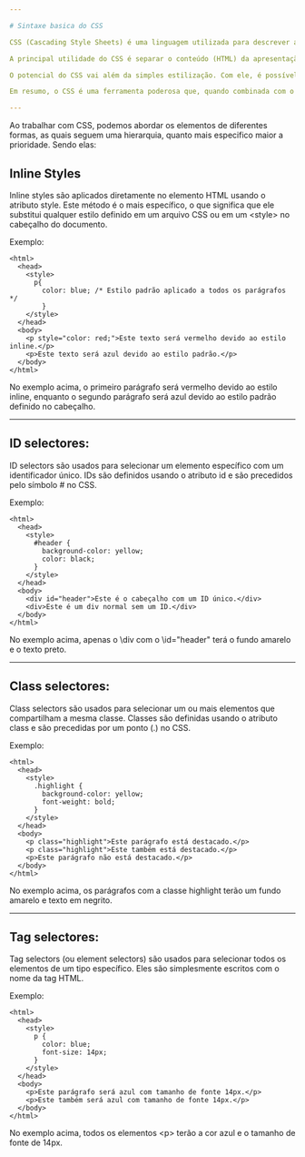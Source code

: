 ```yaml
---

# Sintaxe basica do CSS

CSS (Cascading Style Sheets) é uma linguagem utilizada para descrever a apresentação de documentos HTML. Com o CSS, você pode controlar a aparência de elementos em uma página da web, incluindo cores, fontes, espaçamento, layout, e muito mais.

A principal utilidade do CSS é separar o conteúdo (HTML) da apresentação (CSS), permitindo que você estilize várias páginas de um site de maneira consistente e eficiente. Além disso, o CSS oferece grande flexibilidade e controle sobre o design, possibilitando a criação de layouts responsivos que se adaptam a diferentes dispositivos e tamanhos de tela.

O potencial do CSS vai além da simples estilização. Com ele, é possível criar animações, transições e efeitos visuais complexos que melhoram a experiência do usuário. Através do uso de seletores, pseudo-classes e pseudo-elementos, você pode aplicar estilos específicos a elementos individuais ou a grupos de elementos de forma precisa.

Em resumo, o CSS é uma ferramenta poderosa que, quando combinada com o HTML, permite criar páginas web atraentes e funcionais, proporcionando uma melhor usabilidade e uma experiência visual aprimorada.

---
```


Ao trabalhar com CSS, podemos abordar os elementos de diferentes formas, as quais seguem uma hierarquia, quanto mais especifico maior a prioridade. Sendo elas:

## Inline Styles

Inline styles são aplicados diretamente no elemento HTML usando o atributo style. Este método é o mais específico, o que significa que ele substitui qualquer estilo definido em um arquivo CSS ou em um \<style> no cabeçalho do documento.

Exemplo:

<!DOCTYPE html>
    <html>
      <head>
        <style>
          p{
            color: blue; /* Estilo padrão aplicado a todos os parágrafos */
            }
        </style>
      </head>
      <body>
        <p style="color: red;">Este texto será vermelho devido ao estilo inline.</p>
        <p>Este texto será azul devido ao estilo padrão.</p>
      </body>
    </html>
    
No exemplo acima, o primeiro parágrafo será vermelho devido ao estilo inline, enquanto o segundo parágrafo será azul devido ao estilo padrão definido no cabeçalho.

---

## ID selectores:

ID selectors são usados para selecionar um elemento específico com um identificador único. IDs são definidos usando o atributo id e são precedidos pelo símbolo \# no CSS.

Exemplo:

<!DOCTYPE html>
    <html>
      <head>
        <style>
          #header {
            background-color: yellow;
            color: black;
          }
        </style>
      </head>
      <body>
        <div id="header">Este é o cabeçalho com um ID único.</div>
        <div>Este é um div normal sem um ID.</div>
      </body>
    </html>

No exemplo acima, apenas o \div com o \id="header" terá o fundo amarelo e o texto preto.

---

## Class selectores:

Class selectors são usados para selecionar um ou mais elementos que compartilham a mesma classe. Classes são definidas usando o atributo class e são precedidas por um ponto (.) no CSS.

Exemplo:

<!DOCTYPE html>
    <html>
      <head>
        <style>
          .highlight {
            background-color: yellow;
            font-weight: bold;
          }
        </style>
      </head>
      <body>
        <p class="highlight">Este parágrafo está destacado.</p>
        <p class="highlight">Este também está destacado.</p>
        <p>Este parágrafo não está destacado.</p>
      </body>
    </html>
    
No exemplo acima, os parágrafos com a classe highlight terão um fundo amarelo e texto em negrito.

---

## Tag selectores:

Tag selectors (ou element selectors) são usados para selecionar todos os elementos de um tipo específico. Eles são simplesmente escritos com o nome da tag HTML.

Exemplo:

<!DOCTYPE html>
    <html>
      <head>
        <style>
          p {
            color: blue;
            font-size: 14px;
          }
        </style>
      </head>
      <body>
        <p>Este parágrafo será azul com tamanho de fonte 14px.</p>
        <p>Este também será azul com tamanho de fonte 14px.</p>
      </body>
    </html>
    
No exemplo acima, todos os elementos \<p> terão a cor azul e o tamanho de fonte de 14px.
